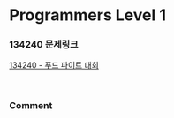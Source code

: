 # Programmers Level 1

### 134240 문제링크

[134240 - 푸드 파이트 대회](https://school.programmers.co.kr/learn/courses/30/lessons/134240)

<br>

### Comment
